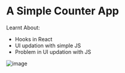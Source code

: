 # A Simple Counter App
Learnt About:
  - Hooks in React
  - UI updation with simple JS
  - Problem in UI updation with JS

![image](https://github.com/devensinghbhagtani/Learning-React/assets/67409912/657fa40a-25e6-46d7-a45c-00bca06f0800)
